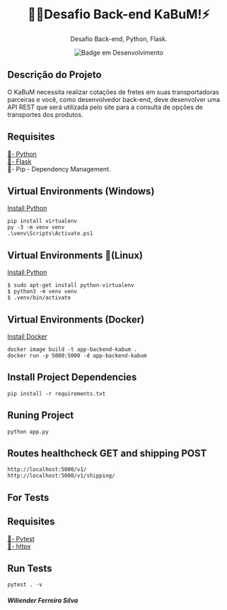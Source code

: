 <h1 align="center">🐱‍👤Desafio Back-end KaBuM!⚡</h1>
<div align="center">
    Desafio Back-end, Python, Flask.
</div>
<div align="center">

  ![Badge em Desenvolvimento](http://img.shields.io/static/v1?label=STATUS&message=EM_ANDAMENTO&color=GREEN&style=for-the-badge)
</div>

<h2> Descrição do Projeto </h2>

O KaBuM necessita realizar cotações de fretes em suas transportadoras parceiras e você, como desenvolvedor back-end, deve desenvolver uma API REST que será utilizada pelo site para a consulta de opções de transportes dos produtos.

<div>
    <h2> Requisites </h2>
    <a target="_blank" href="https://www.python.org/downloads/">📌- Python  <br></a>
    <a target="_blank" href="https://flask-restplus.readthedocs.io/en/stable/">📌- Flask   <br></a>
    <a>📌- Pip - Dependency Management.   <br></a>
</div>

<div>
    <h2>Virtual Environments (Windows)</h2>
    <a target="_blank" href="https://www.python.org/downloads/windows/">Install Python<br></a>
</div>

```
pip install virtualenv
py -3 -m venv venv
.\venv\Scripts\Activate.ps1
```

<div>
    <h2>Virtual Environments 🐧(Linux)</h2>
    <a target="_blank" href="https://www.python.org/downloads/">Install Python<br></a>
</div>

```
$ sudo apt-get install python-virtualenv
$ python3 -m venv venv
$ .venv/bin/activate
```

<div>
    <h2>Virtual Environments (Docker)</h2>
    <a target="_blank" href="https://www.docker.com/">Install Docker<br></a>
</div>

```
docker image build -t app-backend-kabum .
docker run -p 5000:5000 -d app-backend-kabum
```

<div>
    <h2>Install Project Dependencies</h2>

```
pip install -r requirements.txt
```

</div>

<div>
    <h2>Runing Project</h2>

```
python app.py
``` 

</div>

<div>
    <h2>Routes healthcheck GET and shipping POST</h2>

```
http://localhost:5000/v1/
http://localhost:5000/v1/shipping/
```

</div>

<div>
    <h2>For Tests</h2>

<div>
    <h2> Requisites </h2>
    <a target="_blank" href="https://docs.pytest.org/en/7.1.x/getting-started.html">📌- Pytest  <br></a>
    <a target="_blank" href="https://www.python-httpx.org/quickstart/">📌- httpx   <br></a>
</div>

<div>
    <h2>Run Tests</h2>

```
pytest . -v
``` 

</div>

<div>
  <h5>Wiliender Ferreira Silva</h5>
</div>
